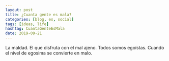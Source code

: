 ```yaml
---
layout: post
title: ¿Cuanta gente es mala?
categories: [blog, es, social]
tags: [ideas, life]
hashtag: CuantaGenteEsMala
date: 2019-09-21
---
```


La maldad. El que disfruta con el mal ajeno.
Todos somos egoístas. Cuando el nivel de egosima se convierte en malo.
